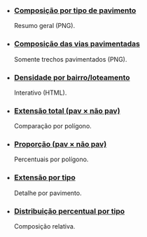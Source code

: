 <ul class="grid-cards">
  <li class="card"><h3><a href="grafico1.png">Composição por tipo de pavimento</a></h3><p>Resumo geral (PNG).</p></li>
  <li class="card"><h3><a href="grafico2.png">Composição das vias pavimentadas</a></h3><p>Somente trechos pavimentados (PNG).</p></li>
  <li class="card"><h3><a href="grafico3.html">Densidade por bairro/loteamento</a></h3><p>Interativo (HTML).</p></li>
  <li class="card"><h3><a href="grafico4.html">Extensão total (pav × não pav)</a></h3><p>Comparação por polígono.</p></li>
  <li class="card"><h3><a href="grafico5.html">Proporção (pav × não pav)</a></h3><p>Percentuais por polígono.</p></li>
  <li class="card"><h3><a href="grafico6.html">Extensão por tipo</a></h3><p>Detalhe por pavimento.</p></li>
  <li class="card"><h3><a href="grafico7.html">Distribuição percentual por tipo</a></h3><p>Composição relativa.</p></li>
</ul>
